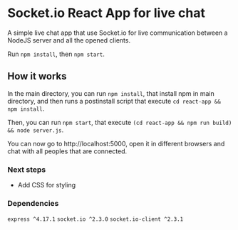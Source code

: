 # Socket.io React App for live chat

A simple live chat app that use Socket.io for live communication between a NodeJS server and all the opened clients.

Run `npm install`, then `npm start`.

## How it works

In the main directory, you can run `npm install`, that install npm in main directory, and then runs a postinstall script that execute `cd react-app && npm install`.

Then, you can run `npm start`, that execute `(cd react-app && npm run build) && node server.js`.

You can now go to http://localhost:5000, open it in different browsers and chat with all peoples that are connected.

### Next steps

-   Add CSS for styling

### Dependencies

`express ^4.17.1` `socket.io ^2.3.0` `socket.io-client ^2.3.1`
